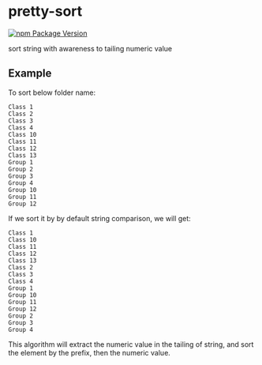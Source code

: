 # pretty-sort
[![npm Package Version](https://img.shields.io/npm/v/pretty-sort.svg?maxAge=2592000)](https://www.npmjs.com/package/pretty-sort)

sort string with awareness to tailing numeric value

## Example

To sort below folder name:

    Class 1
    Class 2
    Class 3
    Class 4
    Class 10
    Class 11
    Class 12
    Class 13
    Group 1
    Group 2
    Group 3
    Group 4
    Group 10
    Group 11
    Group 12

If we sort it by by default string comparison, we will get:

    Class 1
    Class 10
    Class 11
    Class 12
    Class 13
    Class 2
    Class 3
    Class 4
    Group 1
    Group 10
    Group 11
    Group 12
    Group 2
    Group 3
    Group 4

This algorithm will extract the numeric value in the tailing of string,
and sort the element by the prefix, then the numeric value.
